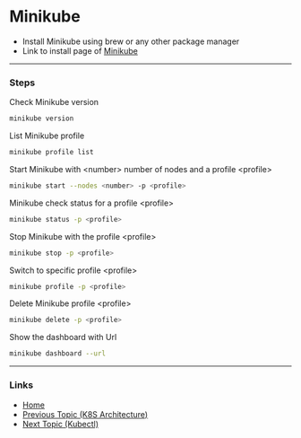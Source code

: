 # Minikube

* Install Minikube using brew or any other package manager
* Link to install page of [Minikube](https://minikube.sigs.k8s.io/docs/start/)

---
### Steps
Check Minikube version
```bash
minikube version
```
List Minikube profile
```bash
minikube profile list
```
Start Minikube with &lt;number&gt; number of nodes and a profile &lt;profile&gt;
```bash
minikube start --nodes <number> -p <profile>
```
Minikube check status for a profile &lt;profile&gt;
```bash
minikube status -p <profile>
```
Stop Minikube with the profile &lt;profile&gt;
```bash
minikube stop -p <profile>
```
Switch to specific profile &lt;profile&gt;
```bash
minikube profile -p <profile>
```
Delete Minikube profile &lt;profile&gt;
```bash
minikube delete -p <profile>
```
Show the dashboard with Url
```bash
minikube dashboard --url
```
---
### Links
* [Home](https://github.com/vimalmenon/k8s-learn)
* [Previous Topic (K8S Architecture)](https://github.com/vimalmenon/k8s-learn/tree/master/example/K8S%20Architecture)
* [Next Topic (Kubectl)](https://github.com/vimalmenon/k8s-learn/tree/master/example/Kubectl)


